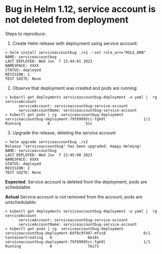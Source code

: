 # Bug in Helm 1.12, service account is not deleted from deployment

Steps to reproduce:

1. Create Helm release with deployment using service account:
```
> helm install serviceaccountbug ./v1 --set role_arn="ROLE_ARN"
NAME: serviceaccountbug
LAST DEPLOYED: Wed Jun  7 13:44:01 2023
NAMESPACE: XXXX
STATUS: deployed
REVISION: 1
TEST SUITE: None
``` 
2. Observe that deployment was created and pods are running:
```
> kubectl get deployments serviceaccountbug-deployment -o yaml |  rg serviceAccount 
      serviceAccount: serviceaccountbug-service-account
      serviceAccountName: serviceaccountbug-service-account
> kubectl get pods | rg  serviceaccountbug-deployment                               
serviceaccountbug-deployment-79f89995cc-fgk9l                 1/1     Running            0                51s
````
3. Upgrade the release, deleting the service account
```
> helm upgrade serviceaccountbug ./v2                                                                               
Release "serviceaccountbug" has been upgraded. Happy Helming!
NAME: serviceaccountbug
LAST DEPLOYED: Wed Jun  7 13:45:00 2023
NAMESPACE: XXXX
STATUS: deployed
REVISION: 2
TEST SUITE: None
````

**Expected**:
Service account is deleted from the deployment, pods are schedulable

**Actual**
Service account is not removed from the account, pods are unschedulable:

```
> kubectl get deployments serviceaccountbug-deployment -o yaml |  rg serviceAccount
      serviceAccount: serviceaccountbug-service-account
      serviceAccountName: serviceaccountbug-service-account
> kubectl get pods | rg  serviceaccountbug-deployment                                
serviceaccountbug-deployment-6df8c9f497-mfzs8                 0/1     ContainerCreating   0                6m18s
serviceaccountbug-deployment-79f89995cc-fgk9l                 1/1     Running             0                7m17s
```
